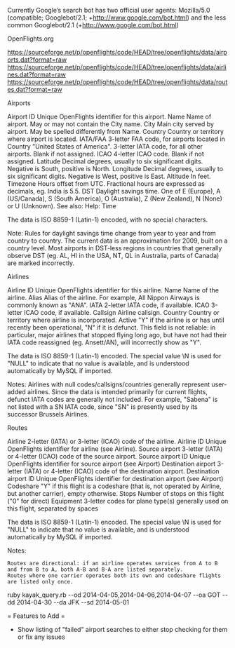 Currently Google’s search bot has two official user agents: Mozilla/5.0 (compatible; Googlebot/2.1; +http://www.google.com/bot.html) and the less common Googlebot/2.1 (+http://www.google.com/bot.html)

OpenFlights.org

https://sourceforge.net/p/openflights/code/HEAD/tree/openflights/data/airports.dat?format=raw
https://sourceforge.net/p/openflights/code/HEAD/tree/openflights/data/airlines.dat?format=raw
https://sourceforge.net/p/openflights/code/HEAD/tree/openflights/data/routes.dat?format=raw

Airports

Airport ID Unique OpenFlights identifier for this airport.
Name Name of airport. May or may not contain the City name.
City Main city served by airport. May be spelled differently from Name.
Country Country or territory where airport is located.
IATA/FAA 3-letter FAA code, for airports located in Country "United States of America".
3-letter IATA code, for all other airports.
Blank if not assigned.
ICAO  4-letter ICAO code.
Blank if not assigned.
Latitude Decimal degrees, usually to six significant digits. Negative is South, positive is North.
Longitude  Decimal degrees, usually to six significant digits. Negative is West, positive is East.
Altitude In feet.
Timezone Hours offset from UTC. Fractional hours are expressed as decimals, eg. India is 5.5.
DST Daylight savings time. One of E (Europe), A (US/Canada), S (South America), O (Australia), Z (New Zealand), N (None) or U (Unknown). See also: Help: Time

The data is ISO 8859-1 (Latin-1) encoded, with no special characters.

Note: Rules for daylight savings time change from year to year and from country to country. The current data is an approximation for 2009, built on a country level. Most airports in DST-less regions in countries that generally observe DST (eg. AL, HI in the USA, NT, QL in Australia, parts of Canada) are marked incorrectly.

Airlines

Airline ID Unique OpenFlights identifier for this airline.
Name Name of the airline.
Alias Alias of the airline. For example, All Nippon Airways is commonly known as "ANA".
IATA 2-letter IATA code, if available.
ICAO 3-letter ICAO code, if available.
Callsign Airline callsign.
Country Country or territory where airline is incorporated.
Active "Y" if the airline is or has until recently been operational, "N" if it is defunct. This field is not reliable: in particular, major airlines that stopped flying long ago, but have not had their IATA code reassigned (eg. Ansett/AN), will incorrectly show as "Y".

The data is ISO 8859-1 (Latin-1) encoded. The special value \N is used for "NULL" to indicate that no value is available, and is understood automatically by MySQL if imported.

Notes: Airlines with null codes/callsigns/countries generally represent user-added airlines. Since the data is intended primarily for current flights, defunct IATA codes are generally not included. For example, "Sabena" is not listed with a SN IATA code, since "SN" is presently used by its successor Brussels Airlines.

Routes

Airline 2-letter (IATA) or 3-letter (ICAO) code of the airline.
Airline ID Unique OpenFlights identifier for airline (see Airline).
Source airport 3-letter (IATA) or 4-letter (ICAO) code of the source airport.
Source airport ID Unique OpenFlights identifier for source airport (see Airport)
Destination airport 3-letter (IATA) or 4-letter (ICAO) code of the destination airport.
Destination airport ID  Unique OpenFlights identifier for destination airport (see Airport)
Codeshare "Y" if this flight is a codeshare (that is, not operated by Airline, but another carrier), empty otherwise.
Stops Number of stops on this flight ("0" for direct)
Equipment 3-letter codes for plane type(s) generally used on this flight, separated by spaces

The data is ISO 8859-1 (Latin-1) encoded. The special value \N is used for "NULL" to indicate that no value is available, and is understood automatically by MySQL if imported.

Notes:

    Routes are directional: if an airline operates services from A to B and from B to A, both A-B and B-A are listed separately.
    Routes where one carrier operates both its own and codeshare flights are listed only once. 

ruby kayak_query.rb --od 2014-04-05,2014-04-06,2014-04-07 --oa GOT --dd 2014-04-30 --da JFK --sd 2014-05-01

= Features to Add =

* Show listing of "failed" airport searches to either stop checking for them or fix any issues
